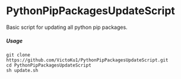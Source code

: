 # PythonPipPackagesUpdateScript
Basic script for updating all python pip packages.


##### Usage
```
git clone https://github.com/VictoKu1/PythonPipPackagesUpdateScript.git
cd PythonPipPackagesUpdateScript
sh update.sh
```
